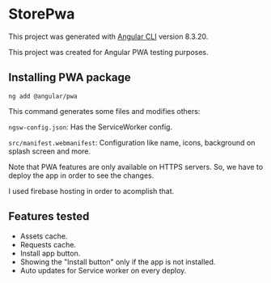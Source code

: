 # StorePwa

This project was generated with [Angular CLI](https://github.com/angular/angular-cli) version 8.3.20.

This project was created for Angular PWA testing purposes.

## Installing PWA package

`ng add @angular/pwa`


This command generates some files and modifies others:

`ngsw-config.json`: Has the ServiceWorker config.

`src/manifest.webmanifest`: Configuration like name, icons, background on splash screen and more.


Note that PWA features are only available on HTTPS servers. So, we have to deploy the app in order to see the changes.

I used firebase hosting in order to acomplish that.

## Features tested

- Assets cache.
- Requests cache.
- Install app button.
- Showing the "Install button" only if the app is not installed.
- Auto updates for Service worker on every deploy. 
